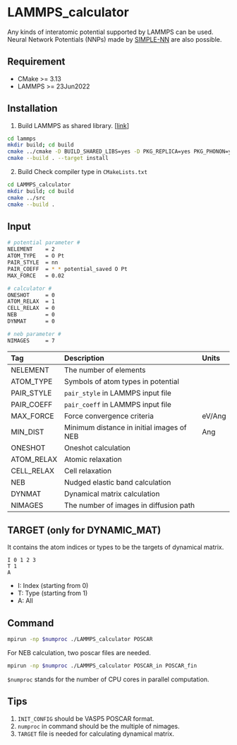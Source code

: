 # LAMMPS_calculator
Any kinds of interatomic potential supported by LAMMPS can be used.  
Neural Network Potentials (NNPs) made by [SIMPLE-NN](https://github.com/MDIL-SNU/SIMPLE-NN_v2) are also possible.  

## Requirement
- CMake >= 3.13
- LAMMPS >= 23Jun2022

## Installation
1. Build LAMMPS as shared library. [[link](https://docs.lammps.org/Build_basics.html)]
```bash
cd lammps
mkdir build; cd build
cmake ../cmake -D BUILD_SHARED_LIBS=yes -D PKG_REPLICA=yes PKG_PHONON=yes
cmake --build . --target install
```
2. Build Check compiler type in `CMakeLists.txt`
```bash
cd LAMMPS_calculator
mkdir build; cd build
cmake ../src
cmake --build .
```

## Input
```bash
# potential parameter #
NELEMENT    = 2
ATOM_TYPE   = O Pt
PAIR_STYLE  = nn
PAIR_COEFF  = * * potential_saved O Pt
MAX_FORCE   = 0.02

# calculator #
ONESHOT     = 0
ATOM_RELAX  = 1
CELL_RELAX  = 0
NEB         = 0
DYNMAT      = 0

# neb parameter #
NIMAGES     = 7
```

|Tag|Description|Units|
|:---|:---|:---|
|NELEMENT|The number of elements||
|ATOM_TYPE|Symbols of atom types in potential||
|PAIR_STYLE|`pair_style` in LAMMPS input file||
|PAIR_COEFF|`pair_coeff` in LAMMPS input file||
|MAX_FORCE|Force convergence criteria|eV/Ang|
|MIN_DIST|Minimum distance in initial images of NEB|Ang|
|ONESHOT|Oneshot calculation||
|ATOM_RELAX|Atomic relaxation||
|CELL_RELAX|Cell relaxation||
|NEB|Nudged elastic band calculation||
|DYNMAT|Dynamical matrix calculation||
|NIMAGES|The number of images in diffusion path||

## TARGET (only for DYNAMIC_MAT)
It contains the atom indices or types to be the targets of dynamical matrix.
```text
I 0 1 2 3
T 1
A
```

* I: Index (starting from 0)
* T: Type (starting from 1)
* A: All

## Command
```bash
mpirun -np $numproc ./LAMMPS_calculator POSCAR
```

For NEB calculation, two poscar files are needed.
```bash
mpirun -np $numproc ./LAMMPS_calculator POSCAR_in POSCAR_fin
```
`$numproc` stands for the number of CPU cores in parallel computation.

## Tips  
1. `INIT_CONFIG` should be VASP5 POSCAR format. 
2. `numproc` in command should be the multiple of nimages. 
2. `TARGET` file is needed for calculating dynamical matrix. 

